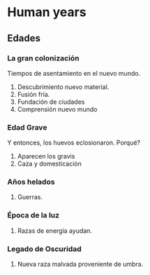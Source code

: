 # Human years

## Edades

### La gran colonización

Tiempos de asentamiento en el nuevo mundo.
1. Descubrimiento nuevo material.
2. Fusión fría.
3. Fundación de ciudades
4. Comprensión nuevo mundo

### Edad Grave
Y entonces, los huevos eclosionaron. Porqué?

1. Aparecen los gravis
2. Caza y domesticación

### Años helados 
1. Guerras.

### Época de la luz
1. Razas de energía ayudan.

### Legado de Oscuridad
1. Nueva raza malvada proveniente de umbra.
